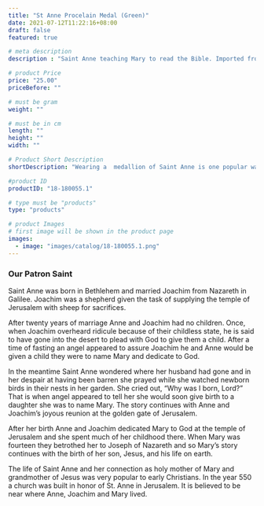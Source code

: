 ```yaml
---
title: "St Anne Procelain Medal (Green)"
date: 2021-07-12T11:22:16+08:00
draft: false
featured: true

# meta description
description : "Saint Anne teaching Mary to read the Bible. Imported from Italy"

# product Price
price: "25.00"
priceBefore: ""

# must be gram
weight: ""

# must be in cm
length: ""
height: ""
width: ""

# Product Short Description
shortDescription: "Wearing a  medallion of Saint Anne is one popular way of obtaining her blessing and protection. Typically worn around the neck, which reminds believers of when Anne taught her daughter how to read the Scripture. These images can be worn for protection and as a reminder of how to be a good parent."

#product ID
productID: "18-180055.1"

# type must be "products"
type: "products"

# product Images
# first image will be shown in the product page
images:
  - image: "images/catalog/18-180055.1.png"
---
```


### Our Patron Saint
Saint Anne was born in Bethlehem and married Joachim from Nazareth in Galilee. Joachim was a shepherd given the task of supplying the temple of Jerusalem with sheep for sacrifices.

After twenty years of marriage Anne and Joachim had no children. Once, when Joachim overheard ridicule because of their childless state, he is said to have gone into the desert to plead with God to give them a child. After a time of fasting an angel appeared to assure Joachim he and Anne would be given a child they were to name Mary and dedicate to God.

In the meantime Saint Anne wondered where her husband had gone and in her despair at having been barren she prayed while she watched newborn birds in their nests in her garden. She cried out, “Why was I born, Lord?” That is when angel appeared to tell her she would soon give birth to a daughter she was to name Mary. The story continues with Anne and Joachim’s joyous reunion at the golden gate of Jerusalem.

After her birth Anne and Joachim dedicated Mary to God at the temple of Jerusalem and she spent much of her childhood there. When Mary was fourteen they betrothed her to Joseph of Nazareth and so Mary’s story continues with the birth of her son, Jesus, and his life on earth.

The life of Saint Anne and her connection as holy mother of Mary and grandmother of Jesus was very popular to early Christians. In the year 550 a church was built in honor of St. Anne in Jerusalem. It is believed to be near where Anne, Joachim and Mary lived.
